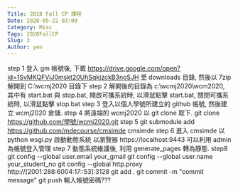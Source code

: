 ```yaml
---
Title: 2018 Fall CP 課程
Date: 2020-05-22 03:09
Category: Misc
Tags: 2020FallCP
Slug: 3
Author: yen
---
```

<!-- PELICAN_END_SUMMARY -->
step 1
登入 gm 帳號後, 下載 https://drive.google.com/open?id=1SvMKQFViJ0mskt20UhSqkjzckB3noSJH 至 downloads 目錄, 然後以 7zip 解開到 C:\wcmj2020 目錄下
step 2
解開後的目錄為 c:\wcmj2020\wcm2020, 其中有 start.bat 與 stop.bat, 開啟可攜系統時, 以滑鼠點擊 start.bat, 關閉可攜系統時, 以滑鼠點擊 stop.bat
step 3
登入以個人學號所建立的 github 帳號, 然後建立 wcmj2020 倉儲.
step 4
將遠端的 wcmj2020 以 git clone 取下.
git clone https://github.com/學號/wcmj2020.git
step 5
git submodule add https://github.com/mdecourse/cmsimde cmsimde
step 6
進入 cmsimde 以 python wsgi.py 啟動動態系統
以瀏覽器 https://localhost:9443 可以利用 admin 為帳號登入管理
step 7
動態系統維護後, 利用 generate_pages 轉為靜態.
step8
git config --global user.email your_gmail
git config --global user.name your_student_no
git config --global http.proxy http://[2001:288:6004:17::53]:3128
git add .
git commit -m "commit message"
git push
輸入帳號密碼???
